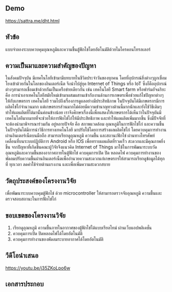 ## Demo
https://sattra.me/dht.html

## หัวข้อ
แบบจำลองระบบควบคุมอุณหภูมิและความชื้นตู้ฟักไข่โดยอัตโนมัติด้วยไมโครคอนโทรลเลอร์

## ความเป็นมาและความสำคัญของปัญหา
ในสังคมปัจจุบัน มีเทคโนโลยีเข้ามามีบทบาทในชีวิตประจำวันของทุกคน โดยที่อุปกรณ์สิ่งต่างๆถูกเชื่อมโยงเข้าด้วยกันในโลกของอินเตอร์เน็ต จึงนำไปสู่ยุค Internet of Things หรือ IoT ซึ่งก็คืออุปกรณ์ต่างๆสามารถเชื่อมเข้าด้วยกันเป็นเครือข่ายเดียวกัน เช่น เทคโนโลยี Smart farm หรือฟาร์มอัจฉริยะ คือ การนำเอาเทคโนโลยีสมัยใหม่เข้ามาผสมผสานเข้ากับงานด้านการเกษตรเพื่อช่วยแก้ไขปัญหาต่างๆ ให้กับเกษตรกร เทคโนโลยี รวมไปถึงเรื่องการดูแลอย่างมีประสิทธิภาพ
ในปัจจุบันได้มีเกษตรกรมีการผลิตไข่ไก่จำนวนมาก แต่เกษตรกรส่วนมากไม่ค่อยมีความชำนาญทางด้านนี้มากนักและยังใช้วิธีเดิมๆทำให้ผลผลิตที่ได้มานั้นค่อนข้างน้อย เราจึงศึกษาเรื่องนี้เพื่อแสดงให้เกษตรกรได้เห็นว่าในปัจจุบันมีเทคโนโลยีมากมายที่จะช่วยให้การฟักไข่ไก่ให้มีประสิทธิภาพ และทำให้ผลผลิตเพิ่มมากขึ้น ซึ่งมีปัจจัยที่จะต้องนำมาพิจารณาร่วมกัน อยู่หลายปัจจัย คือ  สภาพแวดล้อม อุณหภูมิในการฟักไข่ไก่ และความชื้น ในปัจจุบันได้มีการนำวิธีการทางเทคโนโลยี มาปรับใช้โดยการสร้างผลผลิตไข่ไก่ โดยควบคุมการทำงานผ่านอินเตอร์เน็ตบนมือถือ สามารถเรียกดูอุณหภูมิ ความชื้น และสถานะฟักไข่ ผ่านทางโทรศัพท์เคลื่อนที่บนระบบปฏิบัติการ Android หรือ IOS เพื่อทราบผลผลิตที่รวดเร็ว สะดวกและมีคุณภาพยิ่งขึ้น
จากปัญหาที่เกิดขึ้นคณะผู้วิจัยจึงแนวคิด Internet of Things มาใช้ในการพัฒนาระบบวัดอุณหภูมิและความชื้นของอากาศภายในตู้ฟักไข่ ควบคุมการเปิด ปิด หลอดไฟ ควบคุมการทำงานของพัดลมปรับความชื้นผ่านอินเตอร์เน็ตเพื่ออำนวยความสะดวกแก่เกษตรกรให้สามารถเรียกดูข้อมูลได้ทุกที่
ทุกเวลา ลดค่าใช้จ่ายด้านแรงงาน และเพื่อเพิ่มความสะดวกสบาย

## วัตถุประสงค์ของโครงงานวิจัย
เพื่อพัฒนาระบบควบคุมตู้ฟักไข่ ด้วย microcontroller ให้สามารถตรวจจับอุณหภูมิ ความชื้นและตรวจสอบสถานะในการฟักไข่ไก่

## ขอบเขตของโครงงานวิจัย
1.	เรียกดูอุณหภูมิ ความชื้นภายในอากาศของตู้ฟักไข่ได้แบบเรียลไทม์ ผ่านเว็บแอปพลิเคชั่น 
2.	ควบคุมการเปิด ปิดหลอดไฟได้โดยอัตโนมัติ
3.	ควบคุมการทำงานของพัดลมระบายอากาศได้โดยอัตโนมัติ

## วีดีโอนำเสนอ
https://youtu.be/j35ZKoLpo6w

## เอกสารประกอบ
